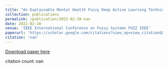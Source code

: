 ```yaml
---
title: "An Explainable Mental Health Fuzzy Deep Active Learning Technique"
collection: publications
permalink: /publication/2022-02-28-nan
date: 2022-02-28
venue: 'IEEE International Conference on Fuzzy Systems FUZZ IEEE'
paperurl: 'https://scholar.google.com/citations?view_op=view_citation&hl=en&user=CCckbEUAAAAJ&cstart=20&pagesize=80&citation_for_view=CCckbEUAAAAJ:5icHVeHT4IsC'
citation: 'nan'
---
```

[Download paper here](https://scholar.google.com/citations?view_op=view_citation&hl=en&user=CCckbEUAAAAJ&cstart=20&pagesize=80&citation_for_view=CCckbEUAAAAJ:5icHVeHT4IsC)

citation count: nan